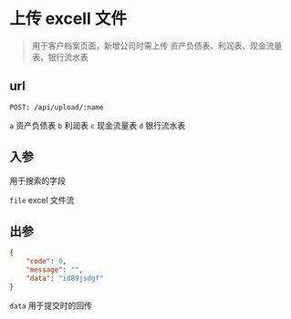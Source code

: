 # 上传 excell 文件

> 用于客户档案页面，新增公司时需上传 资产负债表、利润表、现金流量表、银行流水表

## url

```
POST: /api/upload/:name
```

`a` 资产负债表
`b` 利润表
`c` 现金流量表
`d` 银行流水表

## 入参

用于搜索的字段

`file` excel 文件流

## 出参

```json
{
    "code": 0,
    "message": "",
    "data": "id89jsdgf"
}
```

`data` 用于提交时的回传
